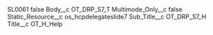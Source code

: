 <?xml version="1.0" encoding="UTF-8"?>
<CustomMetadata xmlns="http://soap.sforce.com/2006/04/metadata" xmlns:xsi="http://www.w3.org/2001/XMLSchema-instance" xmlns:xsd="http://www.w3.org/2001/XMLSchema">
    <label>SL0061</label>
    <protected>false</protected>
    <values>
        <field>Body__c</field>
        <value xsi:type="xsd:string">OT_DRP_S7_T</value>
    </values>
    <values>
        <field>Multimode_Only__c</field>
        <value xsi:type="xsd:boolean">false</value>
    </values>
    <values>
        <field>Static_Resource__c</field>
        <value xsi:type="xsd:string">os_hcpdelegateslide7</value>
    </values>
    <values>
        <field>Sub_Title__c</field>
        <value xsi:type="xsd:string">OT_DRP_S7_H</value>
    </values>
    <values>
        <field>Title__c</field>
        <value xsi:type="xsd:string">OT_H_Help</value>
    </values>
</CustomMetadata>
